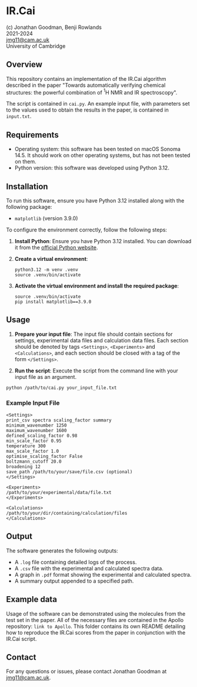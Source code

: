 # IR.Cai

(c) Jonathan Goodman, Benji Rowlands  
2021-2024  
jmg11@cam.ac.uk  
University of Cambridge  

## Overview

This repository contains an implementation of the IR.Cai algorithm described in
the paper "Towards automatically verifying chemical structures: the powerful
combination of $^1$H NMR and IR spectroscopy". 

The script is contained in `cai.py`. An example input file, with parameters set
to the values used to obtain the results in the paper, is contained in
`input.txt`.

## Requirements
- Operating system: this software has been tested on macOS Sonoma 14.5. It
  should work on other operating systems, but has not been tested on them.
- Python version: this software was developed using Python 3.12.

## Installation

To run this software, ensure you have Python 3.12 installed along with the
following package:
- `matplotlib` (version 3.9.0)

To configure the environment correctly, follow the following steps:
1. **Install Python**: Ensure you have Python 3.12 installed. You can
   download it from the [official Python
   website](https://www.python.org/downloads/release/python-3124/).

2. **Create a virtual environment**:
    ```
    python3.12 -m venv .venv
    source .venv/bin/activate 
    ```

3. **Activate the virtual environment and install the required package**:
    ```
    source .venv/bin/activate
    pip install matplotlib==3.9.0
    ```

## Usage

1. **Prepare your input file**: The input file should contain sections for
   settings, experimental data files and calculation data files. Each section
   should be denoted by tags `<Settings>`, `<Experiments>` and
   `<Calculations>`, and each section should be closed with a tag of the form
   `</Settings>`.

2. **Run the script**: Execute the script from the command line with your input file as an argument.
```bash
python /path/to/cai.py your_input_file.txt
```

### Example Input File
```
<Settings>
print_csv spectra scaling_factor summary
minimum_wavenumber 1250
maximum_wavenumber 1600
defined_scaling_factor 0.98
min_scale_factor 0.95
temperature 300
max_scale_factor 1.0
optimise_scaling_factor False
boltzmann_cutoff 20.0
broadening 12
save_path /path/to/your/save/file.csv (optional)
</Settings>

<Experiments>
/path/to/your/experimental/data/file.txt
</Experiments>

<Calculations>
/path/to/your/dir/containing/calculation/files
</Calculations>

```

## Output

The software generates the following outputs:
- A `.log` file containing detailed logs of the process.
- A `.csv` file with the experimental and calculated spectra data.
- A graph in `.pdf` format showing the experimental and calculated spectra.
- A summary output appended to a specified path.

## Example data
Usage of the software can be demonstrated using the molecules from the test set
in the paper. All of the necessary files are contained in the Apollo repository:
`link to Apollo`. This folder contains its own README detailing how to reproduce
the IR.Cai scores from the paper in conjunction with the IR.Cai script.

## Contact

For any questions or issues, please contact Jonathan Goodman at jmg11@cam.ac.uk.